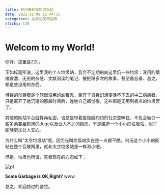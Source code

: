 ```yaml
---
title: 欢迎来到我的垃圾站
date: 2022-11-08 15:44:35
categories: 垃圾站使用指南
sticky: 110
---
```

# Welcom to my World!

你好，这里是ZZL。

正如标题所说，这里我的个人垃圾站，我会不定期的向这里仍一些垃圾：没用的情绪宣泄、无用的杂感、文献阅读的笔记、被拒稿多次的故事，甚至备忘录、总之，都是些没用的东西。

博客的创建者是个软弱没用的幼稚鬼，离开了自身幻想便活不下去的中二病患者，只是离开了她沉溺的那段时间后，连她自己都觉得，这些都是无用到极点的垃圾罢了。

其他的网站平台就算再私密，也总是带着些隐隐约约的社交意味在，不免会吸引一些多余甚至刻薄的Juge以及让人不适的顾虑，于是建造一个小小的垃圾站，似乎能够更加让人安心。

为什么叫“太空垃圾站”呢，因为光叫垃圾站实在是一点都不酷，何况这个小小的网站在整个互联网里，就和太空垃圾站里一样渺小吧。

但是，垃圾也所谓，笔者现在的心态如下：

![p1](https://tse4-mm.cn.bing.net/th/id/OIP-C.1t3xSGXskm_tJPEnJWqyZgHaFT?pid=ImgDet&rs=1)

**Some Garbage is OK,Right?** www

总之，欢迎路过的各位。